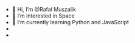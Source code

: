 - 👋 Hi, I’m @Rafał Muszalik
- 👀 I’m interested in Space
- 🌱 I’m currently learning Python and JavaScript
- 
-
<!---
RafalMusz/RafalMusz is a ✨ special ✨ repository because its `README.md` (this file) appears on your GitHub profile.
You can click the Preview link to take a look at your changes.
--->
